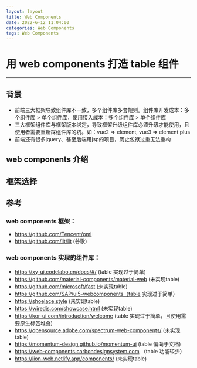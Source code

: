 ```yaml
---
layout: layout
title: Web Components
date: 2022-6-12 11:04:00
categories: Web Components
tags: Web Components
---
```


# 用 web components 打造 table 组件
------

## 背景
- 前端三大框架导致组件库不一致，多个组件库多套规则。组件库开发成本：多个组件库 > 单个组件库，使用接入成本：多个组件库 > 单个组件库
- 三大框架组件库与框架版本绑定，导致框架升级组件库必须升级才能使用，且使用者需要重新踩组件库的坑。如：vue2 => element, vue3 => element plus
- 前端还有很多jquery、甚至后端用jsp的项目，历史包袱过重无法重构

## web components 介绍


## 框架选择

## 参考
### web components 框架：
* https://github.com/Tencent/omi
* https://github.com/lit/lit (谷歌)

### web components 实现的组件库：
* https://xy-ui.codelabo.cn/docs/#/ (table 实现过于简单)
* https://github.com/material-components/material-web (未实现table)
* https://github.com/microsoft/fast (未实现table)
* https://github.com/SAP/ui5-webcomponents（table 实现过于简单）
* https://shoelace.style (未实现table)
* https://wiredjs.com/showcase.html (未实现table)
* https://kor-ui.com/introduction/welcome (table 实现过于简单，且使用需要原生标签堆叠)
* https://opensource.adobe.com/spectrum-web-components/ (未实现table)
* https://momentum-design.github.io/momentum-ui (table 偏向于文档)
* https://web-components.carbondesignsystem.com （table 功能较少）
* https://lion-web.netlify.app/components/ (未实现table)
